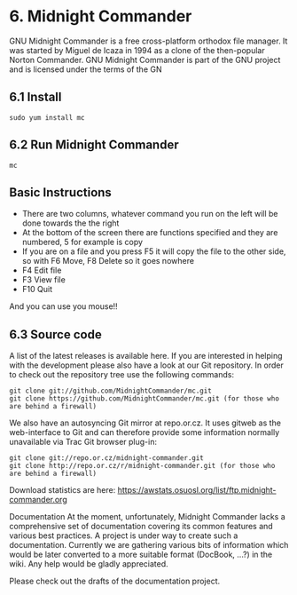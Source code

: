 # 6. Midnight Commander

GNU Midnight Commander is a free cross-platform orthodox file manager. It was started by Miguel de Icaza in 1994 as a clone of the then-popular Norton Commander. GNU Midnight Commander is part of the GNU project and is licensed under the terms of the GN

## 6.1 Install

```shell
sudo yum install mc 
```

## 6.2 Run Midnight Commander

```shell
mc
```

## Basic Instructions

- There are two columns, whatever command you run on the left will be done towards the the right
- At the bottom of the screen there are functions specified and they are numbered, 5 for example is copy
- If you are on a file and you press F5 it will copy the file to the other side, so with F6 Move, F8 Delete so it goes nowhere
- F4 Edit file
- F3 View file
- F10 Quit

And you can use you mouse!!

## 6.3 Source code

A list of the latest releases is available ​here. If you are interested in helping with the development please also have a look at our Git repository. In order to check out the repository tree use the following commands:

```shell
git clone git://github.com/MidnightCommander/mc.git
git clone https://github.com/MidnightCommander/mc.git (for those who are behind a firewall)
```

We also have an autosyncing Git mirror at ​repo.or.cz. It uses gitweb as the web-interface to Git and can therefore provide some information normally unavailable via Trac Git browser plug-in:

```shell
git clone git://repo.or.cz/midnight-commander.git
git clone http://repo.or.cz/r/midnight-commander.git (for those who are behind a firewall)
```

Download statistics are here: ​https://awstats.osuosl.org/list/ftp.midnight-commander.org

Documentation
At the moment, unfortunately, Midnight Commander lacks a comprehensive set of documentation covering its common features and various best practices. A project is under way to create such a documentation. Currently we are gathering various bits of information which would be later converted to a more suitable format (DocBook, ...?) in the wiki. Any help would be gladly appreciated.

Please check out the drafts of the documentation project.